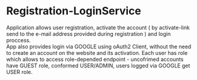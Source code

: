 # Registration-LoginService
Application allows user registration, activate the account ( by activate-link send to the e-mail address provided during registration ) and login proccess.  
App also provides login via GOOGLE using oAuth2 Client, without the need to create an account on the website and its activation. 
Each user has role which allows to access role-depended endpoint - uncofrimed accounts have GUEST role, conformed USER/ADMIN, users logged via GOOGLE get USER role.

